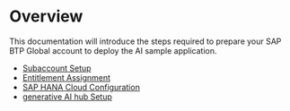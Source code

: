 # Overview

This documentation will introduce the steps required to prepare your SAP BTP Global account to deploy the AI sample application.

- [Subaccount Setup](./1-SubaccountSetup.md)
- [Entitlement Assignment](./2-AssignEntitlements.md)
- [SAP HANA Cloud Configuration](./3-SAPHANACloud.md)
- [generative AI hub Setup](./4-generativeAIhub.md)